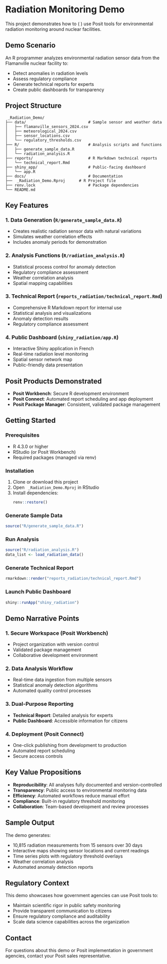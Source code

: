 # Radiation Monitoring Demo

This project demonstrates how to ( ) use Posit tools for environmental radiation monitoring around nuclear facilities.

## Demo Scenario

An   R programmer analyzes environmental radiation sensor data from the Flamanville nuclear facility to:
- Detect anomalies in radiation levels
- Assess regulatory compliance
- Generate technical reports for experts
- Create public dashboards for transparency

## Project Structure

```
 _Radiation_Demo/
├── data/                           # Sample sensor and weather data
│   ├── flamanville_sensors_2024.csv
│   ├── meteorological_2024.csv
│   ├── sensor_locations.csv
│   └── regulatory_thresholds.csv
├── R/                              # Analysis scripts and functions
│   ├── generate_sample_data.R
│   └── radiation_analysis.R
├── reports/                        # R Markdown technical reports
│   └── technical_report.Rmd
├── shiny_app/                      # Public-facing dashboard
│   └── app.R
├── docs/                           # Documentation
├──  _Radiation_Demo.Rproj      # R Project file
├── renv.lock                       # Package dependencies
└── README.md
```

## Key Features

### 1. Data Generation (`R/generate_sample_data.R`)
- Creates realistic radiation sensor data with natural variations
- Simulates weather correlation effects
- Includes anomaly periods for demonstration

### 2. Analysis Functions (`R/radiation_analysis.R`)
- Statistical process control for anomaly detection
- Regulatory compliance assessment
- Weather correlation analysis
- Spatial mapping capabilities

### 3. Technical Report (`reports_radiation/technical_report.Rmd`)
- Comprehensive R Markdown report for internal use
- Statistical analysis and visualizations
- Anomaly detection results
- Regulatory compliance assessment

### 4. Public Dashboard (`shiny_radiation/app.R`)
- Interactive Shiny application in French
- Real-time radiation level monitoring
- Spatial sensor network map
- Public-friendly data presentation

## Posit Products Demonstrated

- **Posit Workbench**: Secure R development environment
- **Posit Connect**: Automated report scheduling and app deployment
- **Posit Package Manager**: Consistent, validated package management

## Getting Started

### Prerequisites
- R 4.3.0 or higher
- RStudio (or Posit Workbench)
- Required packages (managed via renv)

### Installation
1. Clone or download this project
2. Open ` _Radiation_Demo.Rproj` in RStudio
3. Install dependencies:
   ```r
   renv::restore()
   ```

### Generate Sample Data
```r
source("R/generate_sample_data.R")
```

### Run Analysis
```r
source("R/radiation_analysis.R")
data_list <- load_radiation_data()
```

### Generate Technical Report
```r
rmarkdown::render("reports_radiation/technical_report.Rmd")
```

### Launch Public Dashboard
```r
shiny::runApp("shiny_radiation")
```

## Demo Narrative Points

### 1. Secure Workspace (Posit Workbench)
- Project organization with version control
- Validated package management
- Collaborative development environment

### 2. Data Analysis Workflow
- Real-time data ingestion from multiple sensors
- Statistical anomaly detection algorithms
- Automated quality control processes

### 3. Dual-Purpose Reporting
- **Technical Report**: Detailed analysis for experts
- **Public Dashboard**: Accessible information for citizens

### 4. Deployment (Posit Connect)
- One-click publishing from development to production
- Automated report scheduling
- Secure access controls

## Key Value Propositions

- **Reproducibility**: All analyses fully documented and version-controlled
- **Transparency**: Public access to environmental monitoring data
- **Efficiency**: Automated workflows reduce manual effort
- **Compliance**: Built-in regulatory threshold monitoring
- **Collaboration**: Team-based development and review processes

## Sample Output

The demo generates:
- 10,815 radiation measurements from 15 sensors over 30 days
- Interactive maps showing sensor locations and current readings
- Time series plots with regulatory threshold overlays
- Weather correlation analysis
- Automated anomaly detection reports

## Regulatory Context

This demo showcases how government agencies can use Posit tools to:
- Maintain scientific rigor in public safety monitoring
- Provide transparent communication to citizens
- Ensure regulatory compliance and auditability
- Scale data science capabilities across the organization

## Contact

For questions about this demo or Posit implementation in government agencies, contact your Posit sales representative.
